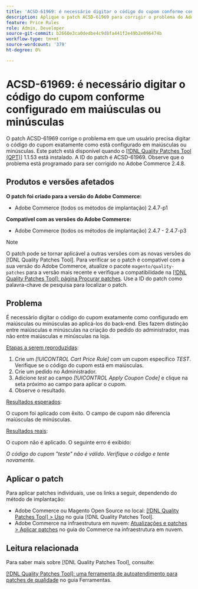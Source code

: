 ```yaml
---
title: 'ACSD-61969: é necessário digitar o código do cupom conforme configurado em maiúsculas ou minúsculas'
description: Aplique o patch ACSD-61969 para corrigir o problema do Adobe Commerce em que um usuário precisa digitar o código do cupom exatamente como está configurado em maiúsculas ou minúsculas.
feature: Price Rules
role: Admin, Developer
source-git-commit: b2660e3ca0dedbe4c9d8fa441f2e49b2e096474b
workflow-type: tm+mt
source-wordcount: '379'
ht-degree: 0%

---
```


# ACSD-61969: é necessário digitar o código do cupom conforme configurado em maiúsculas ou minúsculas

O patch ACSD-61969 corrige o problema em que um usuário precisa digitar o código do cupom exatamente como está configurado em maiúsculas ou minúsculas. Este patch está disponível quando o [[!DNL Quality Patches Tool (QPT)]](/help/tools/quality-patches-tool/quality-patches-tool-to-self-serve-quality-patches.md) 1.1.53 está instalado. A ID do patch é ACSD-61969. Observe que o problema está programado para ser corrigido no Adobe Commerce 2.4.8.

## Produtos e versões afetados

**O patch foi criado para a versão do Adobe Commerce:**

* Adobe Commerce (todos os métodos de implantação) 2.4.7-p1

**Compatível com as versões do Adobe Commerce:**

* Adobe Commerce (todos os métodos de implantação) 2.4.7 - 2.4.7-p3

>[!NOTE]
>
>O patch pode se tornar aplicável a outras versões com as novas versões do [!DNL Quality Patches Tool]. Para verificar se o patch é compatível com a sua versão do Adobe Commerce, atualize o pacote `magento/quality-patches` para a versão mais recente e verifique a compatibilidade na [[!DNL Quality Patches Tool]: página Procurar patches](https://experienceleague.adobe.com/tools/commerce-quality-patches/index.html). Use a ID do patch como palavra-chave de pesquisa para localizar o patch.

## Problema

É necessário digitar o código do cupom exatamente como configurado em maiúsculas ou minúsculas ao aplicá-los do back-end. Eles fazem distinção entre maiúsculas e minúsculas na criação do pedido do administrador, mas não entre maiúsculas e minúsculas na loja.

<u>Etapas a serem reproduzidas</u>:

1. Crie um *[!UICONTROL Cart Price Rule]* com um cupom específico *TEST*. Verifique se o código do cupom está em maiúsculas.
1. Crie um pedido no Administrador.
1. Adicione *test* ao campo *[!UICONTROL Apply Coupon Code]* e clique na seta próximo ao campo para aplicar o cupom.
1. Observe o resultado.

<u>Resultados esperados</u>:

O cupom foi aplicado com êxito. O campo de cupom não diferencia maiúsculas de minúsculas.

<u>Resultados reais</u>:

O cupom não é aplicado. O seguinte erro é exibido:

*O código do cupom &quot;teste&quot; não é válido. Verifique o código e tente novamente.*

## Aplicar o patch

Para aplicar patches individuais, use os links a seguir, dependendo do método de implantação:

* Adobe Commerce ou Magento Open Source no local: [[!DNL Quality Patches Tool] > Uso](/help/tools/quality-patches-tool/usage.md) no guia [!DNL Quality Patches Tool].
* Adobe Commerce na infraestrutura em nuvem: [Atualizações e patches > Aplicar patches](https://experienceleague.adobe.com/docs/commerce-cloud-service/user-guide/develop/upgrade/apply-patches.html) no guia do Commerce na infraestrutura em nuvem.

## Leitura relacionada

Para saber mais sobre [!DNL Quality Patches Tool], consulte:

[[!DNL Quality Patches Tool]: uma ferramenta de autoatendimento para patches de qualidade](/help/tools/quality-patches-tool/quality-patches-tool-to-self-serve-quality-patches.md) no guia Ferramentas.

